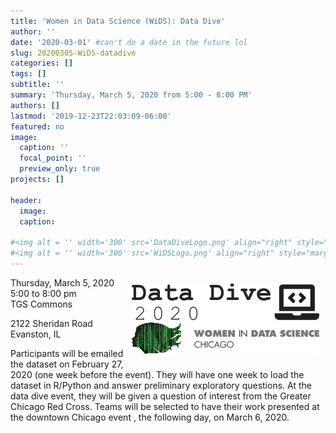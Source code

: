 ```yaml
---
title: 'Women in Data Science (WiDS): Data Dive'
author: ''
date: '2020-03-01' #can't do a date in the future lol
slug: 20200305-WiDS-datadive
categories: []
tags: []
subtitle: ''
summary: 'Thursday, March 5, 2020 from 5:00 - 8:00 PM'
authors: []
lastmod: '2019-12-23T22:03:09-06:00'
featured: no
image:
  caption: ''
  focal_point: ''
  preview_only: true
projects: []

header:
  image:   
  caption: 
  
#<img alt = '' width='300' src='DataDiveLogo.png' align="right" style="margin: 10px 10px 10px 10px;"/>
#<img alt = '' width='300' src='WiDSLogo.png' align="right" style="margin: 10px 10px 10px 10px;"/>
---
```

<div style="float:right; width:300px; margin:10px;">
<img src='DataDiveLogo.png' style="margin: 0px;"/>
<br>
<img src='WiDSLogo.png'     style="margin: 0px;"/>
</div>  
  
Thursday, March 5, 2020  
5:00 to 8:00 pm  
TGS Commons  

2122 Sheridan Road  
Evanston, IL 

Participants will be emailed the dataset on February 27, 2020 (one week before the event). They will have one week to load the dataset in R/Python and answer preliminary exploratory questions. At the data dive event, they will be given a question of interest from the Greater Chicago Red Cross. Teams will be selected to have their work presented at the downtown Chicago event , the following day, on March 6, 2020. 

